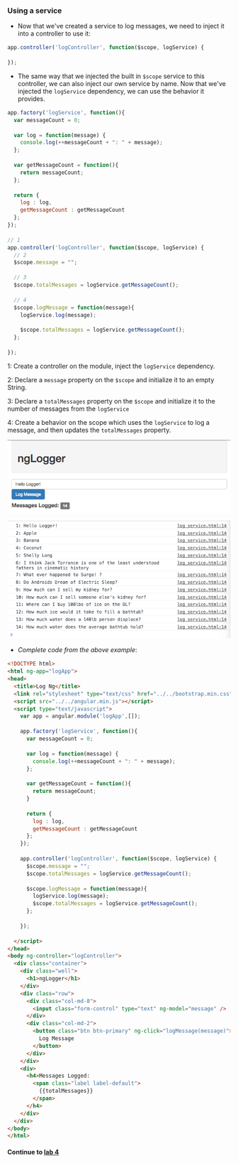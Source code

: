 ### Using a service
* Now that we've created a service to log messages, we need to inject it into a controller to use it:
  
```javascript
app.controller('logController', function($scope, logService) {

});
```
  
* The same way that we injected the built in `$scope` service to this controller, we can also inject our own service by name. Now that we've injected the `logService` dependency, we can use the behavior it provides.
  
```javascript
app.factory('logService', function(){
  var messageCount = 0;

  var log = function(message) {
    console.log(++messageCount + ": " + message);
  };

  var getMessageCount = function(){
    return messageCount;
  };

  return {
    log : log,
    getMessageCount : getMessageCount
  };
});

// 1
app.controller('logController', function($scope, logService) {
  // 2
  $scope.message = "";

  // 3
  $scope.totalMessages = logService.getMessageCount();

  // 4
  $scope.logMessage = function(message){
    logService.log(message);
    
    $scope.totalMessages = logService.getMessageCount();
  };

});
```
  
1: Create a controller on the module, inject the `logService` dependency.  
  
2: Declare a `message` property on the `$scope` and initialize it to an empty String.  
  
3: Declare a `totalMessages` property on the `$scope` and initialize it to the number of messages from the `logService`  
  
4: Create a behavior on the scope which uses the `logService` to log a message, and then updates the `totalMessages` property.  
  
![logger example](../imgs/ng_logger_ex.png)
  
![log example](../imgs/ng_log_ex.png)
  
* *Complete code from the above example*:
  
```html
<!DOCTYPE html>
<html ng-app="logApp">
<head>
  <title>Log Ng</title>
  <link rel="stylesheet" type="text/css" href="../../bootstrap.min.css">
  <script src="../../angular.min.js"></script>
  <script type="text/javascript">
    var app = angular.module('logApp',[]);

    app.factory('logService', function(){
      var messageCount = 0;

      var log = function(message) {
        console.log(++messageCount + ": " + message);
      };

      var getMessageCount = function(){
        return messageCount;
      }

      return {
        log : log,
        getMessageCount : getMessageCount
      };
    });

    app.controller('logController', function($scope, logService) {
      $scope.message = "";
      $scope.totalMessages = logService.getMessageCount();

      $scope.logMessage = function(message){
        logService.log(message);
        $scope.totalMessages = logService.getMessageCount();
      };

    });

  </script>
</head>
<body ng-controller="logController">
  <div class="container">
    <div class="well">
      <h1>ngLogger</h1>
    </div>
    <div class="row">
      <div class="col-md-8">
        <input class="form-control" type="text" ng-model="message" />
      </div>
      <div class="col-md-2">
        <button class="btn btn-primary" ng-click="logMessage(message)">
          Log Message
        </button>
      </div>
    </div>
    <div>
      <h4>Messages Logged: 
        <span class="label label-default">
          {{totalMessages}}
        </span>
      </h4>
    </div>
  </div>
</body>
</html>
```
  
#### Continue to [lab 4](_20_lab4.md)